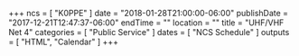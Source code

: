 +++
ncs = [ "K0PPE" ]
date = "2018-01-28T21:00:00-06:00"
publishDate = "2017-12-21T12:47:37-06:00"
endTime = ""
location = ""
title = "UHF/VHF Net 4"
categories = [ "Public Service" ]
dates = [ "NCS Schedule" ]
outputs = [ "HTML", "Calendar" ]
+++
